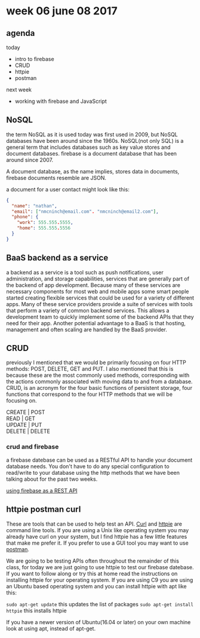 # week 06 june 08 2017

## agenda

today

- intro to firebase
- CRUD
- httpie
- postman

next week

- working with firebase and JavaScript

## NoSQL

the term NoSQL as it is used today was first used in 2009, but NoSQL databases
have been around since the 1960s. NoSQL(not only SQL) is a general term that
includes databases such as key value stores and document databases. firebase is a
document database that has been around since 2007.

A document database, as the name implies, stores data in documents, firebase documents resemble are JSON.

a document for a user contact might look like this:

```JSON
{
  "name": "nathan",
  "email": ["nmcninch@email.com". "nmcninch@email2.com"],
  "phone": {
    "work": 555.555.5555,
    "home": 555.555.5556
  }
}
```

## BaaS backend as a service

a backend as a service is a tool such as push notifications, user
administration, and storage capabilities, services that are generally part of
the backend of app development. Because many of these services are necessary
components for most web and mobile apps some smart people started creating
flexible services that could be used for a variety of different apps. Many of
these service providers provide a suite of services with tools that perform a
variety of common backend services. This allows a development team to quickly
implement some of the backend APIs that they need for their app. Another
potential advantage to a BaaS is that hosting, management and often scaling are
handled by the BaaS provider.

## CRUD

previously I mentioned that we would be primarily focusing on four HTTP methods:
POST, DELETE, GET and PUT. I also mentioned that this is because these are the
most commonly used methods, corresponding with the actions commonly associated
with moving data to and from a database. CRUD, is an acronym for the four basic
functions of persistent storage, four functions that correspond to the four HTTP
methods that we will be focusing on.

CREATE  |  POST  
READ    |  GET  
UPDATE  |  PUT  
DELETE  |  DELETE  

### crud and firebase

a firebase datebase can be used as a RESTful API to handle your document
database needs. You don't have to do any special configuration to read/write to
your database using the http methods that we have been talking about for the
past two weeks.

[using firebase as a REST API](https://firebase.google.com/docs/reference/rest/database/)

## httpie postman curl

These are tools that can be used to help test an API.
[Curl](https://curl.haxx.se/) and [httpie](https://httpie.org/) are command line
tools. If you are using a Unix like operating system you may already have curl
on your system, but I find httpie has a few little features that make me prefer
it. If you prefer to use a GUI tool you may want to use [postman](https://www.getpostman.com/).

We are going to be testing APIs often throughout the remainder of this class, 
for today we are just going to use httpie to test our firebase datebase. If you
want to follow along or try this at home read the instructions on installing
httpie for your operating system. If you are using C9 you are using an Ubuntu
based operating system and you can install httpie with apt like this:

`sudo apt-get update` this updates the list of packages
`sudo apt-get install httpie` this installs httpie

If you have a newer version of Ubuntu(16.04 or later) on your own machine look
at using apt, instead of apt-get.
